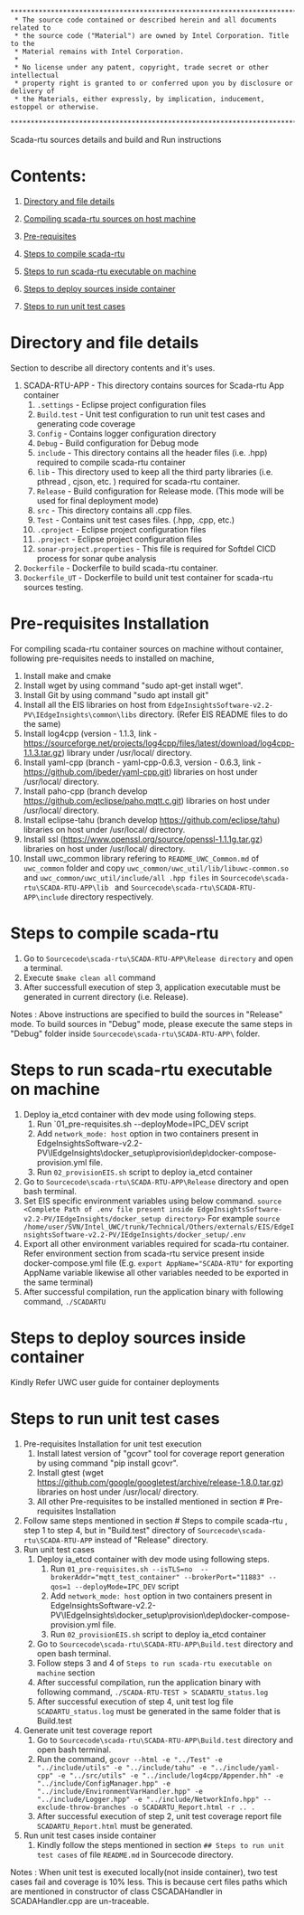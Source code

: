 ```
********************************************************************************************************************
 * The source code contained or described herein and all documents related to
 * the source code ("Material") are owned by Intel Corporation. Title to the
 * Material remains with Intel Corporation.
 *
 * No license under any patent, copyright, trade secret or other intellectual
 * property right is granted to or conferred upon you by disclosure or delivery of
 * the Materials, either expressly, by implication, inducement, estoppel or otherwise.
 **********************************************************************************************************************
```

Scada-rtu sources details and build and Run instructions

# Contents:

1. [Directory and file details](#All-internal-directory-file-details)

2. [Compiling scada-rtu sources on host machine](#Compiling-sources)

3. [Pre-requisites](#Pre-requisites-Installation)

4. [Steps to compile scada-rtu](#Steps-to-compile-scada-rtu)

5. [Steps to run scada-rtu executable on machine](#Steps-to-run-scada-rtu-executable-on-machine)

6. [Steps to deploy sources inside container](#Steps-to-deploy-sources-inside-container)

7. [Steps to run unit test cases](#Steps-to-run-unit-testcases)


# Directory and file details
Section to describe all directory contents and it's uses.

1. SCADA-RTU-APP - This directory contains sources for Scada-rtu App container
	1. `.settings` - Eclipse project configuration files
	2. `Build.test` - Unit test configuration to run unit test cases and generating code coverage
	3. `Config` - Contains logger configuration directory
	4. `Debug` - Build configuration for Debug mode
	5. `include` - This directory contains all the header files (i.e. .hpp) required to compile scada-rtu container
	6. `lib` - This directory used to keep all the third party libraries (i.e. pthread , cjson, etc. ) required for scada-rtu container. 
	7. `Release` - Build configuration for Release mode. (This mode will be used for final deployment mode)
	8. `src` - This directory contains all .cpp files.
	9. `Test` - Contains unit test cases files. (.hpp, .cpp, etc.)
	10. `.cproject` - Eclipse project configuration files
	11. `.project` - Eclipse project configuration files
	12. `sonar-project.properties` - This file is required for Softdel CICD process for sonar qube analysis
2. `Dockerfile` - Dockerfile to build scada-rtu container.
3. `Dockerfile_UT` - Dockerfile to build unit test container for scada-rtu sources testing.

# Pre-requisites Installation
For compiling scada-rtu container sources on machine without container, following pre-requisites needs to installed on machine,
1. Install make and cmake
2. Install wget by using command "sudo apt-get install wget".
3. Install Git by using command "sudo apt install git"
4. Install all the EIS libraries on host from `EdgeInsightsSoftware-v2.2-PV\IEdgeInsights\common\libs` directory. (Refer EIS README files to do the same)
5. Install log4cpp (version - 1.1.3, link - https://sourceforge.net/projects/log4cpp/files/latest/download/log4cpp-1.1.3.tar.gz) library under /usr/local/ directory.
6. Install yaml-cpp (branch - yaml-cpp-0.6.3, version - 0.6.3, link - https://github.com/jbeder/yaml-cpp.git) libraries on host under /usr/local/ directory.
7. Install paho-cpp (branch develop https://github.com/eclipse/paho.mqtt.c.git) libraries on host under /usr/local/ directory.
8. Install eclipse-tahu (branch develop https://github.com/eclipse/tahu) libraries on host under /usr/local/ directory.
9. Install ssl (https://www.openssl.org/source/openssl-1.1.1g.tar.gz) libraries on host under /usr/local/ directory.
10. Install uwc_common library refering to `README_UWC_Common.md` of `uwc_common` folder and copy `uwc_common/uwc_util/lib/libuwc-common.so` and `uwc_common/uwc_util/include/all .hpp files` in `Sourcecode\scada-rtu\SCADA-RTU-APP\lib ` and `Sourcecode\scada-rtu\SCADA-RTU-APP\include` directory respectively.
	
# Steps to compile scada-rtu 
1. Go to `Sourcecode\scada-rtu\SCADA-RTU-APP\Release directory` and open a terminal.
2. Execute ``$make clean all`` command
3. After successfull execution of step 3, application executable must be generated in current directory (i.e. Release).

Notes : Above instructions are specified to build the sources in "Release" mode. To build sources in "Debug" mode, please execute the same steps in "Debug" folder inside `Sourcecode\scada-rtu\SCADA-RTU-APP\` folder. 

# Steps to run scada-rtu executable on machine
1. Deploy ia_etcd container with dev mode using following steps. 
	1. Run `01_pre-requisites.sh --deployMode=IPC_DEV script
	2. Add `network_mode: host` option in two containers present in EdgeInsightsSoftware-v2.2-PV\IEdgeInsights\docker_setup\provision\dep\docker-compose-provision.yml file.
	3. Run `02_provisionEIS.sh` script to deploy ia_etcd container
2. Go to `Sourcecode\scada-rtu\SCADA-RTU-APP\Release` directory and open bash terminal.
3. Set EIS specific environment variables using below command.
	`source <Complete Path of .env file present inside EdgeInsightsSoftware-v2.2-PV/IEdgeInsights/docker_setup directory>`
	For example `source /home/user/SVN/Intel_UWC/trunk/Technical/Others/externals/EIS/EdgeInsightsSoftware-v2.2-PV/IEdgeInsights/docker_setup/.env`
4. Export all other environment variables required for scada-rtu container. Refer environment section from scada-rtu service present inside docker-compose.yml file (E.g. `export AppName="SCADA-RTU"` for exporting AppName variable likewise all other variables needed to be exported in the same terminal) 
5. After successful compilation, run the application binary with following command,
	`./SCADARTU`
	
# Steps to deploy sources inside container
Kindly Refer UWC user guide for container deployments 

# Steps to run unit test cases 
1. Pre-requisites Installation for unit test execution
	1. Install latest version of "gcovr" tool for coverage report generation by using command "pip install gcovr".
	2. Install gtest (wget https://github.com/google/googletest/archive/release-1.8.0.tar.gz) libraries on host under /usr/local/ directory.
	3. All other Pre-requisites to be installed mentioned in section # Pre-requisites Installation
2. Follow same steps mentioned in section # Steps to compile scada-rtu , step 1 to step 4, but in "Build.test" directory of `Sourcecode\scada-rtu\SCADA-RTU-APP` instead of "Release" directory.
3. Run unit test cases
	1. Deploy ia_etcd container with dev mode using following steps. 
		1. Run `01_pre-requisites.sh --isTLS=no  --brokerAddr="mqtt_test_container" --brokerPort="11883" --qos=1 --deployMode=IPC_DEV` script
		2. Add `network_mode: host` option in two containers present in EdgeInsightsSoftware-v2.2-PV\IEdgeInsights\docker_setup\provision\dep\docker-compose-provision.yml file.
		3. Run `02_provisionEIS.sh` script to deploy ia_etcd container
	2. Go to `Sourcecode\scada-rtu\SCADA-RTU-APP\Build.test` directory and open bash terminal.
	3. Follow steps 3 and 4 of `Steps to run scada-rtu executable on machine` section
	4. After successful compilation, run the application binary with following command,
	`./SCADA-RTU-TEST > SCADARTU_status.log`
	5. After successful execution of step 4, unit test log file `SCADARTU_status.log` must be generated in the same folder that is Build.test
4. Generate unit test coverage report
	1. Go to `Sourcecode\scada-rtu\SCADA-RTU-APP\Build.test` directory and		 open bash terminal.
	2. Run the command,
		`gcovr --html -e "../Test" -e "../include/utils" -e "../include/tahu" -e "../include/yaml-cpp" -e "../src/utils" -e "../include/log4cpp/Appender.hh" -e "../include/ConfigManager.hpp" -e "../include/EnvironmentVarHandler.hpp" -e "../include/Logger.hpp" -e "../include/NetworkInfo.hpp" --exclude-throw-branches -o SCADARTU_Report.html -r .. .`
	3. After successful execution of step 2, unit test coverage report file `SCADARTU_Report.html` must be generated.
5. Run unit test cases inside container
	1. Kindly follow the steps mentioned in section `## Steps to run unit test cases` of file `README.md` in Sourcecode directory.

Notes : When unit test is executed locally(not inside container), two test cases fail and coverage is 10% less. This is because cert files paths which are mentioned in constructor of class CSCADAHandler in SCADAHandler.cpp are un-traceable.
